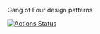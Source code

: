 

Gang of Four design patterns

[![Actions Status](https://github.com/denims/design-patterns/workflows/Run%20all%20the%20test%20cases/badge.svg)](https://github.com/denims/design-patterns/actions)
